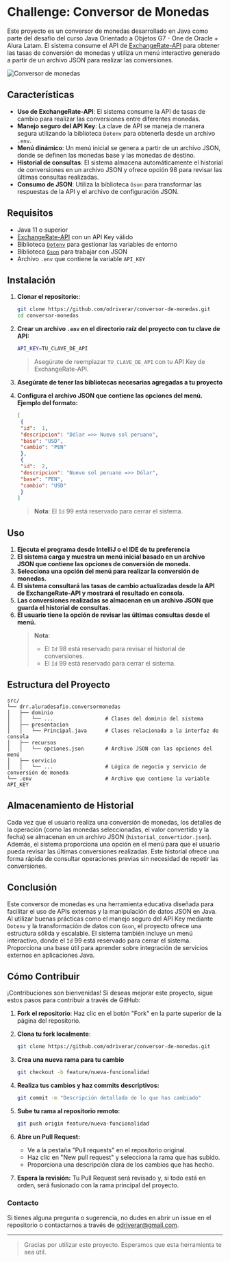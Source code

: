 # Challenge: Conversor de Monedas

Este proyecto es un conversor de monedas desarrollado en Java como parte del desafio del curso Java Orientado a Objetos G7 - One de Oracle + Alura Latam. El sistema consume el API de [ExchangeRate-API](https://www.exchangerate-api.com/docs/overview) para obtener las tasas de conversión de monedas y utiliza un menú interactivo generado a partir de un archivo JSON para realizar las conversiones.

![Conversor de monedas](recursos/Convertidor-v0.gif)

## Características

- **Uso de ExchangeRate-API**: El sistema consume la API de tasas de cambio para realizar las conversiones entre diferentes monedas.
- **Manejo seguro del API Key**: La clave de API se maneja de manera segura utilizando la biblioteca `Dotenv` para obtenerla desde un archivo `.env`.
- **Menú dinámico**: Un menú inicial se genera a partir de un archivo JSON, donde se definen las monedas base y las monedas de destino.
- **Historial de consultas**: El sistema almacena automáticamente el historial de conversiones en un archivo JSON y ofrece opción 98 para revisar las últimas consultas realizadas.
- **Consumo de JSON**: Utiliza la biblioteca `Gson` para transformar las respuestas de la API y el archivo de configuración JSON.

## Requisitos

- Java 11 o superior
- [ExchangeRate-API](https://www.exchangerate-api.com/) con un API Key válido
- Biblioteca [`Dotenv`](https://mvnrepository.com/artifact/io.github.cdimascio/dotenv-java/3.0.0) para gestionar las variables de entorno
- Biblioteca [`Gson`](https://mvnrepository.com/artifact/com.google.code.gson/gson/2.11.0) para trabajar con JSON
- Archivo `.env` que contiene la variable `API_KEY`

## Instalación

1. **Clonar el repositorio:**:

   ```bash
   git clone https://github.com/odriverar/conversor-de-monedas.git
   cd conversor-monedas
   ```
2. **Crear un archivo `.env` en el directorio raíz del proyecto con tu clave de API:**
   ```bash
   API_KEY=TU_CLAVE_DE_API
   ```
   > Asegúrate de reemplazar `TU_CLAVE_DE_API` con tu API Key de ExchangeRate-API.
3. **Asegúrate de tener las bibliotecas necesarias agregadas a tu proyecto**
4. **Configura el archivo JSON que contiene las opciones del menú. Ejemplo del formato:**
   ```json
   [
    {
    "id":  1,
    "descripcion": "Dólar =>> Nuevo sol peruano",
    "base": "USD",
    "cambio": "PEN"
    },
    {
    "id":  2,
    "descripcion": "Nuevo sol peruano =>> Dólar",
    "base": "PEN",
    "cambio": "USD"
    }
   ]
   ```
   > **Nota**: El `Id` 99 está reservado para cerrar el sistema.
## Uso
1. **Ejecuta el programa desde IntelliJ o el IDE de tu preferencia**
2. **El sistema carga y muestra un menú inicial basado en un archivo JSON que contiene las opciones de conversión de moneda.** 
3. **Selecciona una opción del menú para realizar la conversión de monedas.**
4. **El sistema consultará las tasas de cambio actualizadas desde la API de ExchangeRate-API y mostrará el resultado en consola.**
5. **Las conversiones realizadas se almacenan en un archivo JSON que guarda el historial de consultas.**
6. **El usuario tiene la opción de revisar las últimas consultas desde el menú.**
   >    **Nota**:  
   >    - El `Id` 98 está reservado para revisar el historial de conversiones.
   >    - El `Id` 99 está reservado para cerrar el sistema.

## Estructura del Proyecto
```plaintext
src/
└── drr.aluradesafio.conversormonedas
│   ├── dominio
│   │   └── ...                 # Clases del dominio del sistema
│   ├── presentacion
│   │   └── Principal.java      # Clases relacionada a la interfaz de consola
│   ├── recursos
│   │   └── opciones.json       # Archivo JSON con las opciones del menú
│   ├── servicio
│   │   └── ...                 # Lógica de negocio y servicio de conversión de moneda
└── .env                        # Archivo que contiene la variable API_KEY
```
## Almacenamiento de Historial

Cada vez que el usuario realiza una conversión de monedas, los detalles de la operación (como las monedas seleccionadas, el valor convertido y la fecha) se almacenan en un archivo JSON (`historial_convertidor.json`). Además, el sistema proporciona una opción en el menú para que el usuario pueda revisar las últimas conversiones realizadas. Este historial ofrece una forma rápida de consultar operaciones previas sin necesidad de repetir las conversiones.


## Conclusión

Este conversor de monedas es una herramienta educativa diseñada para facilitar el uso de APIs externas y la manipulación de datos JSON en Java. Al utilizar buenas prácticas como el manejo seguro del API Key mediante `Dotenv` y la transformación de datos con `Gson`, el proyecto ofrece una estructura sólida y escalable. El sistema también incluye un menú interactivo, donde el `Id` 99 está reservado para cerrar el sistema. Proporciona una base útil para aprender sobre integración de servicios externos en aplicaciones Java.


## Cómo Contribuir

¡Contribuciones son bienvenidas! Si deseas mejorar este proyecto, sigue estos pasos para contribuir a través de GitHub:

1. **Fork el repositorio**:
   Haz clic en el botón "Fork" en la parte superior de la página del repositorio.

2. **Clona tu fork localmente**:

   ```bash
   git clone https://github.com/odriverar/conversor-de-monedas.git
   ```
3. **Crea una nueva rama para tu cambio**
   ```bash
   git checkout -b feature/nueva-funcionalidad
   ```
4. **Realiza tus cambios y haz commits descriptivos:**
   ```bash
   git commit -m "Descripción detallada de lo que has cambiado"
   ```
5. **Sube tu rama al repositorio remoto:**
   ```bash
   git push origin feature/nueva-funcionalidad
   ```
6. **Abre un Pull Request:**
   - Ve a la pestaña "Pull requests" en el repositorio original.
   - Haz clic en "New pull request" y selecciona la rama que has subido. 
   - Proporciona una descripción clara de los cambios que has hecho.
7. **Espera la revisión:** Tu Pull Request será revisado y, si todo está en orden, será fusionado con la rama principal del proyecto.



### Contacto

Si tienes alguna pregunta o sugerencia, no dudes en abrir un issue en el repositorio o contactarnos a través de odriverar@gmail.com.

---

>Gracias por utilizar este proyecto. Esperamos que esta herramienta te sea útil.
